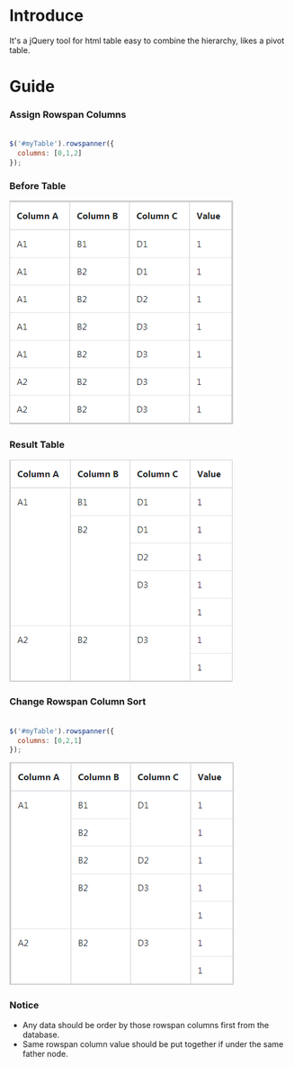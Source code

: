 # Introduce
It's a jQuery tool for html table easy to combine the hierarchy, likes a pivot table. 

# Guide


### Assign Rowspan Columns
```javascript

$('#myTable').rowspanner({
  columns: [0,1,2]
});

```


### Before Table
![image](https://github.com/spiraleyeld/DynamicRowspanTable/blob/main/pic/BeforeGrouping.png)

### Result Table
![image](https://github.com/spiraleyeld/DynamicRowspanTable/blob/main/pic/GroupingTable.png)

### Change Rowspan Column Sort
```javascript

$('#myTable').rowspanner({
  columns: [0,2,1]
});

```
![image](https://github.com/spiraleyeld/DynamicRowspanTable/blob/main/pic/ChangeRowspanSort.png)

### Notice
* Any data should be order by those rowspan columns first from the database.
* Same rowspan column value should be put together if under the same father node.
